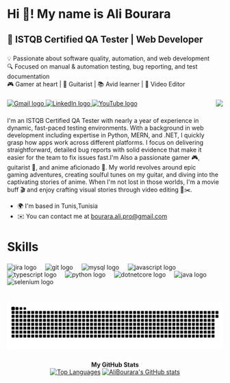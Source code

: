 <h1 align="left">Hi 👋! My name is Ali Bourara</h1>

<h2 align="left">📌 ISTQB Certified QA Tester | Web Developer</h2>

###

<div align="left">
  <p>💡 Passionate about software quality, automation, and web development <br> 🔍 Focused on manual & automation testing, bug reporting, and test documentation <br> 🎮 Gamer at heart | 🎸 Guitarist | 📚 Avid learner | 🎥 Video Editor</p>
</div>

###

<img align="right" height="150" src="https://media0.giphy.com/media/v1.Y2lkPTc5MGI3NjExYjRkYXJ0cG8yMzVnYTlvNDZxcTBlNHh5OHNseGhlejgzNWIwOTl0ZyZlcD12MV9pbnRlcm5hbF9naWZfYnlfaWQmY3Q9Zw/3nhfE47B5flIwdIGqk/giphy.gif" />

###

###

<div align="left">
  <a href="mailto:bourara.ali.pro@gmail.com?subject=Hello Ali&body=Hi Ali,%0D%0A%0D%0A I wanted to reach out to you about...">
  <img src="https://img.shields.io/static/v1?message=Gmail&logo=gmail&label=&color=D14836&logoColor=white&labelColor=&style=for-the-badge" height="35" alt="Gmail logo" />
</a>
  <a href="https://www.linkedin.com/in/ali-bourara" target="_blank" rel="noopener noreferrer">
  <img src="https://img.shields.io/static/v1?message=LinkedIn&logo=linkedin&label=&color=0077B5&logoColor=white&labelColor=&style=for-the-badge" height="35" alt="LinkedIn logo" />
</a><a href="https://www.youtube.com/channel/UCrVkN2xAaluGZfzkIjMmuAg" target="_blank" rel="noopener noreferrer">
  <img src="https://img.shields.io/static/v1?message=Youtube&logo=youtube&label=&color=FF0000&logoColor=white&labelColor=&style=for-the-badge" height="35" alt="YouTube logo" />
</a>
</div>

###

I'm an ISTQB Certified QA Tester with nearly a year of experience in dynamic, fast-paced testing environments. With a background in
web development including expertise in Python, MERN, and .NET, I quickly grasp how apps work across different platforms. I focus on delivering straightforward, detailed bug reports with solid evidence that make it easier for the team to fix issues fast.I'm Also a passionate gamer 🎮, guitarist 🎸, and anime aficionado 🍥. My world revolves around epic gaming adventures, creating soulful tunes on my guitar, and diving into the captivating stories of anime. When I'm not lost in those worlds, I'm a movie buff 🎬 and enjoy crafting visual stories through video editing 🎥✂️.

- 🌍 I'm based in Tunis,Tunisia
- ✉️ You can contact me at [bourara.ali.pro@gmail.com](mailto:bourara.ali.pro@gmail.com)

###

<h1 align="left">Skills</h1>

###

<div align="left">
  <img src="https://cdn.jsdelivr.net/gh/devicons/devicon/icons/jira/jira-original.svg" height="40" alt="jira logo"  />
  <img width="12" />
  <img src="https://cdn.jsdelivr.net/gh/devicons/devicon/icons/git/git-original.svg" height="40" alt="git logo"  />
  <img width="12" />
  <img src="https://cdn.jsdelivr.net/gh/devicons/devicon/icons/mysql/mysql-original.svg" height="40" alt="mysql logo"  />
  <img width="12" />
  <img src="https://cdn.jsdelivr.net/gh/devicons/devicon/icons/javascript/javascript-original.svg" height="40" alt="javascript logo"  />
  <img width="12" />
  <img src="https://cdn.jsdelivr.net/gh/devicons/devicon/icons/typescript/typescript-original.svg" height="40" alt="typescript logo"  />
  <img width="12" />
  <img src="https://cdn.jsdelivr.net/gh/devicons/devicon/icons/python/python-original.svg" height="40" alt="python logo"  />
  <img width="12" />
  <img src="https://cdn.jsdelivr.net/gh/devicons/devicon/icons/dotnetcore/dotnetcore-original.svg" height="40" alt="dotnetcore logo"  />
  <img width="12" />
  <img src="https://cdn.jsdelivr.net/gh/devicons/devicon/icons/java/java-original.svg" height="40" alt="java logo"  />
  <img width="12" />
  <img src="https://cdn.jsdelivr.net/gh/devicons/devicon/icons/selenium/selenium-original.svg" height="40" alt="selenium logo"  />
</div>

###

<br clear="both">

<picture>
  <source media="(prefers-color-scheme: dark)" srcset="https://raw.githubusercontent.com//AliBourara/AliBourara/output/github-snake-dark.svg" />
  <source media="(prefers-color-scheme: light)" srcset="https://raw.githubusercontent.com//AliBourara/AliBourara/output/github-snake.svg" />
  <img alt="github-snake" src="https://raw.githubusercontent.com/AliBourara/AliBourara/output/github-snake.svg" />
</picture>

###

<div align="center">
<b>My GitHub Stats</b>
<div><a href="https://github.com/AliBourara" align="left"><img src="https://github-readme-stats.vercel.app/api/top-langs/?username=AliBourara&langs_count=10&title_color=f97316&text_color=a855f7&icon_color=3382ed&bg_color=0f172a&hide_border=true&locale=en&custom_title=Top%20%Languages" alt="Top Languages" /></a> <a href="http://www.github.com/AliBourara"><img src="https://github-readme-stats.vercel.app/api?username=AliBourara&show_icons=true&hide=&count_private=true&title_color=f97316&text_color=a855f7&icon_color=3382ed&bg_color=0f172a&hide_border=true&show_icons=true" alt="AliBourara's GitHub stats" /></a>
</div>
</div>
